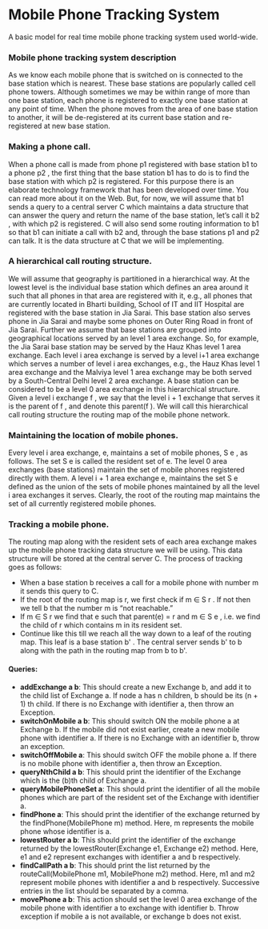 # Mobile Phone Tracking System
A basic model for real time mobile phone tracking system used world-wide.

### Mobile phone tracking system description
As we know each mobile phone that is switched on is connected to the base station which is nearest. These base stations are popularly called cell phone towers. Although sometimes we may be within range of more than one base station, each phone is registered to exactly one base station at any point of time. When the phone moves from the area of one base station to another,
it will be de-registered at its current base station and re-registered at new base station.

### Making a phone call.
When a phone call is made from phone p1 registered with base station b1 to a phone p2 , the first thing that the base station b1 has to do is to find the base station with which p2 is registered. For this purpose there is an elaborate technology framework that has been developed over time. You can read more about it on the Web. But, for now, we will assume that b1 sends a query to a central server C which maintains a data structure that can answer the query and return the name of the base station, let’s call it b2 , with which p2 is registered. C will also send some routing information to b1 so that b1 can initiate a call with b2 and, through the base stations p1 and p2 can talk. It is the data structure at C that we will be implementing.

### A hierarchical call routing structure.
We will assume that geography is partitioned in a hierarchical way. At the lowest level is the individual base station which defines an area around it such that all phones in that area are registered with it, e.g., all phones that are currently located in Bharti building, School of IT and IIT Hospital are registered with the base station in Jia Sarai. This base station also serves phone in Jia Sarai and maybe some phones on Outer Ring Road in front of Jia Sarai. Further we assume that base stations are grouped into geographical locations served by an level 1 area exchange. So, for example, the Jia Sarai base station may be served by the Hauz Khas level 1 area exchange. Each level i area exchange is served by a level i+1 area exchange which serves a number of level i area exchanges, e.g., the Hauz Khas level 1 area exchange and the Malviya level 1 area exchange may be both served by a South-Central Delhi level 2 area exchange. A base station can be considered to be a level 0 area exchange in this hierarchical structure. Given a level i exchange f , we say that the level i + 1 exchange that serves it is the parent of f , and denote this parent(f ). We will call this hierarchical call routing structure the routing map of the
mobile phone network.

### Maintaining the location of mobile phones. 
Every level i area exchange, e, maintains a set of mobile phones, S e , as follows. The set S e is called the resident set of e. The level 0 area exchanges (base stations) maintain the set of mobile phones registered directly with them. A level i + 1 area exchange e, maintains the set S e defined as the union of the sets of mobile phones maintained by all the level i area exchanges it serves. Clearly, the root of the routing map maintains the set of all currently registered mobile phones.

### Tracking a mobile phone.
The routing map along with the resident sets of each area exchange makes up the mobile phone tracking data structure we will be using. This data structure will be stored at the central server C. The process of tracking goes as follows:
* When a base station b receives a call for a mobile phone with number m it sends this query to C.
* If the root of the routing map is r, we first check if m ∈ S r . If not then we tell b that the number m is “not reachable.”
* If m ∈ S r we find that e such that parent(e) = r and m ∈ S e , i.e. we find the child of r which contains m in its resident set.
* Continue like this till we reach all the way down to a leaf of the routing map. This leaf is a base station b' . The central server sends b' to b along with the path in the routing map from b to b'.

#### Queries:
* **addExchange a b**: This should create a new Exchange b, and add it to the child list of Exchange a. If node a has n children, b should be its (n + 1) th child. If there is no Exchange with identifier a, then throw an Exception.
* **switchOnMobile a b**: This should switch ON the mobile phone a at Exchange b. If the mobile did not exist earlier, create a new mobile phone with identifier a. If there is no Exchange with an identifier b,
throw an exception.
* **switchOffMobile a**: This should switch OFF the mobile phone a. If there is no mobile phone with identifier a, then throw an Exception.
* **queryNthChild a b**: This should print the identifier of the Exchange which is the (b)th child of Exchange a.
* **queryMobilePhoneSet a**: This should print the identifier of all the mobile phones which are part of the resident set of the Exchange with identifier a.
* **findPhone a**: This should print the identifier of the exchange returned by the findPhone(MobilePhone m) method. Here, m represents the mobile phone whose identifier is a.
* **lowestRouter a b**: This should print the identifier of the exchange returned by the lowestRouter(Exchange e1, Exchange e2) method. Here, e1 and e2 represent exchanges with identifier a and b respectively.
* **findCallPath a b**: This should print the list returned by the routeCall(MobilePhone m1, MobilePhone m2) method. Here, m1 and m2 represent mobile phones with identifier a and b respectively. Successive entries in the list should be separated by a comma.
* **movePhone a b**: This action should set the level 0 area exchange of the mobile phone with identifier a to exchange with identifier b. Throw exception if mobile a is not available, or exchange b does not exist.

